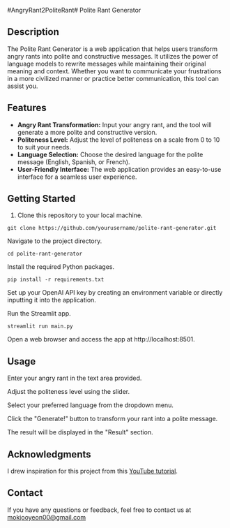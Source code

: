 #AngryRant2PoliteRant# Polite Rant Generator

## Description

The Polite Rant Generator is a web application that helps users transform angry rants into polite and constructive messages. It utilizes the power of language models to rewrite messages while maintaining their original meaning and context. Whether you want to communicate your frustrations in a more civilized manner or practice better communication, this tool can assist you.

## Features

- **Angry Rant Transformation:** Input your angry rant, and the tool will generate a more polite and constructive version.
- **Politeness Level:** Adjust the level of politeness on a scale from 0 to 10 to suit your needs.
- **Language Selection:** Choose the desired language for the polite message (English, Spanish, or French).
- **User-Friendly Interface:** The web application provides an easy-to-use interface for a seamless user experience.

## Getting Started

1. Clone this repository to your local machine.

```
git clone https://github.com/yourusername/polite-rant-generator.git
```
Navigate to the project directory.
```
cd polite-rant-generator
```
Install the required Python packages.
```
pip install -r requirements.txt
```
Set up your OpenAI API key by creating an environment variable or directly inputting it into the application.

Run the Streamlit app.
```
streamlit run main.py
```
Open a web browser and access the app at http://localhost:8501.

## Usage
Enter your angry rant in the text area provided.

Adjust the politeness level using the slider.

Select your preferred language from the dropdown menu.

Click the "Generate!" button to transform your rant into a polite message.

The result will be displayed in the "Result" section.


## Acknowledgments
I drew inspiration for this project from this [YouTube tutorial](https://youtu.be/U_eV8wfMkXU?si=GgnSllGWp6J5SOJW).

## Contact
If you have any questions or feedback, feel free to contact us at mokjooyeon00@gmail.com
